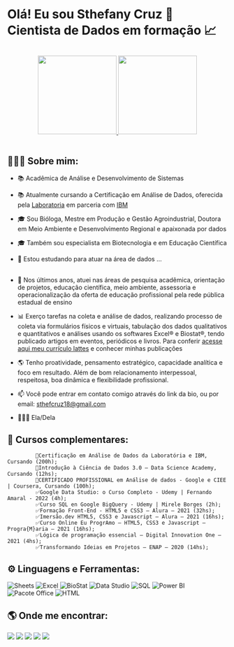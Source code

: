 <!--
**SthefCruz18/SthefCruz18** is a ✨ _special_ ✨ repository because its `README.md` (this file) appears on your GitHub profile.
Here are some ideas to get you started:-->

# Olá! Eu sou Sthefany Cruz 👋 Cientista de Dados em formação 📈

##
<div align="center">
  <a href="https://github.com/SthefCruz18">
  <img height="180em" src="https://github-readme-stats.vercel.app/api?username=SthefCruz18&show_icons=true&theme=buefy&include_all_commits=true&count_private=true"/>
  <img height="180em" src="https://github-readme-stats.vercel.app/api/top-langs/?username=SthefCruz18&layout=compact&langs_count=7&theme=buefy"/>
</a>
</div>
<br>

## <b> 👩🏽‍🦱 Sobre mim: </b>
- 📚 Acadêmica de Análise e Desenvolvimento de Sistemas
- 📚 Atualmente cursando a Certificação em Análise de Dados, oferecida pela <a href="https://www.laboratoria.la/br">Laboratoria</a> em parceria com <a href="https://www.ibm.com/br-pt">IBM</a>
- 🎓 Sou Bióloga, Mestre em Produção e Gestão Agroindustrial, Doutora em Meio Ambiente e Desenvolvimento Regional e apaixonada por dados
- 🎓 Também sou especialista em Biotecnologia e em Educação Científica
- 🌱 Estou estudando para atuar na área de dados ... <br><br>

- 🏢 Nos últimos anos, atuei nas áreas de pesquisa acadêmica, orientação de projetos, educação científica, meio ambiente, assessoria e operacionalização da oferta de educação profissional pela rede pública estadual de ensino
- 📊 Exerço tarefas na coleta e análise de dados, realizando processo de coleta via formulários físicos e virtuais, tabulação dos dados qualitativos e quantitativos e análises usando os softwares Excel® e Biostat®, tendo publicado artigos em eventos, periódicos e livros. Para conferir <a href="http://lattes.cnpq.br/7656756759818558">acesse aqui meu currículo lattes</a> e conhecer minhas publicações
- 🌎 Tenho proatividade, pensamento estratégico, capacidade analítica e foco em resultado. Além de bom relacionamento interpessoal, respeitosa, boa dinâmica e flexibilidade profissional.
- 📫 Você pode entrar em contato comigo através do link da bio, ou por email: sthefcruz18@gmail.com
- 👩🏽‍🦱 Ela/Dela

## 🚀 <b>Cursos complementares: </b>
             
             📝Certificação em Análise de Dados da Laboratória e IBM, Cursando (200h); 
             📝Introdução à Ciência de Dados 3.0 – Data Science Academy, Cursando (12hs);
             📝CERTIFICADO PROFISSIONAL em Análise de dados - Google e CIEE | Coursera, Cursando (100h);
             ✅Google Data Studio: o Curso Completo - Udemy | Fernando Amaral - 2022 (4h);
             ✅Curso SQL en Google BigQuery - Udemy | Mirele Borges (2h);
             ✅Formação Front-End - HTML5 e CSS3 – Alura – 2021 (32hs);
             ✅Imersão.dev HTML5, CSS3 e Javascript – Alura – 2021 (16hs);
             ✅Curso Online Eu ProgrAmo – HTML5, CSS3 e Javascript – Progra{M}aria – 2021 (16hs);
             ✅Lógica de programação essencial – Digital Innovation One – 2021 (4hs);
             ✅Transformando Ideias em Projetos – ENAP – 2020 (14hs);
             

## ⚙️ <b>Linguagens e Ferramentas:</b>
 ![Sheets](https://img.shields.io/badge/-Sheets-success)
 ![Excel](https://img.shields.io/badge/-Excel-green)
 ![BioStat](https://img.shields.io/badge/-BioStat-9cf)
 ![Data Studio](https://img.shields.io/badge/-Data%20Studio-informational)
 ![SQL](https://img.shields.io/badge/-SQL-gold)
 ![Power BI](https://img.shields.io/badge/-Power%20BI-yellow)
 ![Pacote Office](https://img.shields.io/badge/-Pacote%20Office-blue)
 ![HTML](https://img.shields.io/badge/-HTML-red)<br>

## 🌎 <b>Onde me encontrar:</b> <br>
  <a href= "https://github.com/sthefcruz18" target="_blank"><img src="https://img.shields.io/badge/-GITHUB-black" target="_blank"></a>
  <a href= "https://www.linkedin.com/in/sthefcruz18/" target="_blank"><img src="https://img.shields.io/badge/-LINKEDIN-blue" target="_blank"></a>
  <a href= "http://lattes.cnpq.br/7656756759818558" target="_blank"><img src="https://img.shields.io/badge/-LATTES-gold" target="_blank"></a>
  <a href= "https://orcid.org/0000-0002-4213-0378" target="_blank"><img src="https://img.shields.io/badge/-ORCID-brightgreen" target="_blank"></a>
  <a href = "mailto:sthefcruz18@gmail.com"><img src="https://img.shields.io/badge/-GMAIL-orange" target="_blank"></a>
 
    
